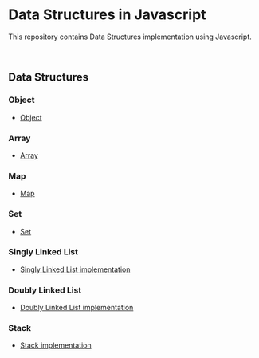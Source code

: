 # Data Structures in Javascript

This repository contains Data Structures implementation using Javascript.

<br />

## Data Structures

### Object

* [Object](object.js)

### Array

* [Array](array.js)

### Map

* [Map](map.js)
  
### Set

* [Set](set.js)

### Singly Linked List

* [Singly Linked List implementation](linked-list/linked-list.js)

### Doubly Linked List

* [Doubly Linked List implementation](doubly-linked-list/doubly-linked-list.js)

### Stack

* [Stack implementation](stack/stack.js)

